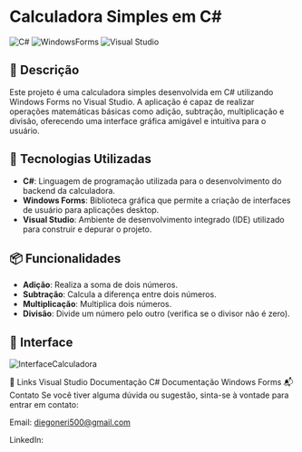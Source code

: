 # Calculadora Simples em C#

![C#](https://img.shields.io/badge/C%23-9b59b6?style=flat&logo=csharp&logoColor=white) ![WindowsForms](https://img.shields.io/badge/WindowsForms-0078d4?style=flat&logo=windows&logoColor=white) ![Visual Studio](https://img.shields.io/badge/Visual%20Studio-5c2d91?style=flat&logo=visualstudio&logoColor=white)

## 📝 Descrição

Este projeto é uma calculadora simples desenvolvida em C# utilizando Windows Forms no Visual Studio. A aplicação é capaz de realizar operações matemáticas básicas como adição, subtração, multiplicação e divisão, oferecendo uma interface gráfica amigável e intuitiva para o usuário.

## 🚀 Tecnologias Utilizadas

- **C#**: Linguagem de programação utilizada para o desenvolvimento do backend da calculadora.
- **Windows Forms**: Biblioteca gráfica que permite a criação de interfaces de usuário para aplicações desktop.
- **Visual Studio**: Ambiente de desenvolvimento integrado (IDE) utilizado para construir e depurar o projeto.

## 📦 Funcionalidades

- **Adição**: Realiza a soma de dois números.
- **Subtração**: Calcula a diferença entre dois números.
- **Multiplicação**: Multiplica dois números.
- **Divisão**: Divide um número pelo outro (verifica se o divisor não é zero).

## 🎨 Interface 
![InterfaceCalculadora](https://github.com/user-attachments/assets/be112787-6655-4a44-92d1-ec8a0263712c)



🔗 Links
Visual Studio
Documentação C#
Documentação Windows Forms
📬 Contato
Se você tiver alguma dúvida ou sugestão, sinta-se à vontade para entrar em contato:

Email: diegoneri500@gmail.com

LinkedIn: 


